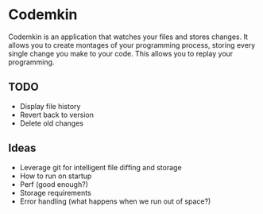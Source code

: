 # Codemkin

Codemkin is an application that watches your files and stores changes. It allows you to create montages of your 
programming process, storing every single change you make to your code. This allows you to replay your programming.

## TODO
-  Display file history
-  Revert back to version
-  Delete old changes

## Ideas

- Leverage git for intelligent file diffing and storage
- How to run on startup
- Perf (good enough?)
- Storage requirements
- Error handling (what happens when we run out of space?)
